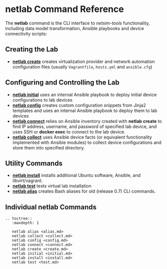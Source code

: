 # netlab Command Reference

The **netlab** command is the CLI interface to *netsim-tools* functionality, including data model transformation, Ansible playbooks and device connectivity scripts:

## Creating the Lab

* **[netlab create](create.md)** creates virtualization provider and network automation configuration files (usually `Vagrantfile`, `hosts.yml` and `ansible.cfg`)

## Configuring and Controlling the Lab

* **[netlab initial](initial.md)** uses an internal Ansible playbook to deploy initial device configurations to lab devices
* **[netlab config](config.md)** creates custom configuration snippets from Jinja2 templates and uses an internal Ansible playbook to deploy them to lab devices
* **[netlab connect](connect.md)** relies on Ansible inventory created with **netlab create** to find IP address, username, and password of specified lab device, and uses SSH or **docker exec** to connect to the lab device.
* **[netlab collect](collect.md)** uses Ansible device facts (or equivalent functionality implemented with Ansible modules) to collect device configurations and store them into specified directory.

## Utility Commands

* **[netlab install](install.md)** installs additional Ubuntu software, Ansible, and libvirt/vagrant.
* **[netlab test](test.md)** tests virtual lab installation
* **[netlab alias](alias.md)** creates Bash aliases for old (release 0.7) CLI commands.

## Individual netlab Commands
<!-- commands come here -->

```eval_rst
.. toctree::
   :maxdepth: 1

   netlab alias <alias.md>
   netlab collect <collect.md>
   netlab config <config.md>
   netlab connect <connect.md>
   netlab create <create.md>
   netlab initial <initial.md>
   netlab install <install.md>
   netlab test <test.md>
```
